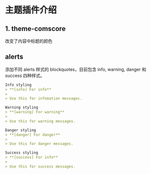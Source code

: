 # 主题插件介绍

<!-- toc-->

## 1. theme-comscore
改变了内容中标题的颜色

## alerts
添加不同 alerts 样式的 blockquotes，目前包含 info, warning, danger 和 success 四种样式。
```md
Info styling
> **[info] For info**
>
> Use this for infomation messages.

Warning styling
> **[warning] For warning**
>
> Use this for warning messages.

Danger styling
> **[danger] For danger**
>
> Use this for danger messages.

Success styling
> **[success] For info**
>
> Use this for success messages.
```

